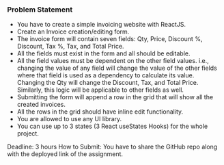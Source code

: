 ### Problem Statement

- You have to create a simple invoicing website with ReactJS.
- Create an Invoice creation/editing form.
- The invoice form will contain seven fields: Qty, Price, Discount %, Discount, Tax %, Tax, and Total Price.
- All the fields must exist in the form and all should be editable.
- All the field values must be dependent on the other field values. i.e., changing the value of any field will change the value of the other fields where that field is used as a dependency to calculate its value. Changing the Qty will change the Discount, Tax, and Total Price. Similarly, this logic will be applicable to other fields as well.
- Submitting the form will append a row in the grid that will show all the created invoices.
- All the rows in the grid should have inline edit functionality.
- You are allowed to use any UI library.
- You can use up to 3 states (3 React useStates Hooks) for the whole project.

Deadline: 3 hours
How to Submit: You have to share the GitHub repo along with the deployed link of the assignment.
